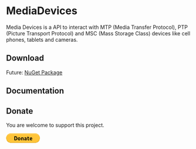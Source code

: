 # MediaDevices

Media Devices is a API to interact with MTP (Media Transfer Protocol), PTP (Picture Transport Protocol) and MSC (Mass Storage Class) devices like cell phones, tablets and cameras.

## Download

Future: [NuGet Package](https://www.nuget.org/packages/MediaDevices/)

## Documentation



## Donate

You are welcome to support this project. 

[![Donate](https://raw.githubusercontent.com/Bassman2/MediaDevices/master/.github/images/donate.gif)](https://www.paypal.me/GBassman)
